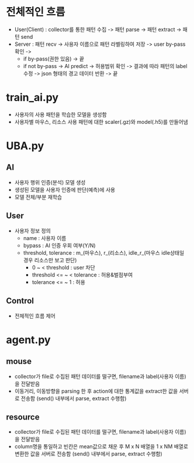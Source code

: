 # 전체적인 흐름
- User(Client) : collector를 통한 패턴 수집 -> 패턴 parse -> 패턴 extract -> 패턴 send 
- Server : 패턴 recv -> 사용자 이름으로 패턴 라벨링하여 저장 -> user by-pass 확인 -> 
    - if by-pass(권한 있음) -> 끝  
    - if not by-pass -> AI predict -> 허용범위 확인 -> 결과에 따라 패턴의 label 수정 -> json 형태의 경고 데이터 반환 -> 끝  


# train_ai.py
- 사용자의 사용 패턴을 학습한 모델을 생성함
- 사용자별 마우스, 리소스 사용 패턴에 대한 scaler(.gz)와 model(.h5)를 만들어냄


# UBA.py
## AI
- 사용자 행위 인증(분석) 모델 생성
- 생성된 모델을 사용자 인증에 판단(예측)에 사용
- 모델 전체/부분 재학습

## User
- 사용자 정보 정의
    - name : 사용자 이름
    - bypass : AI 인증 우회 여부(Y/N)
    - threshold, tolerance : m_(마우스), r_(리소스), idle_r_(마우스 idle상태일 경우 리소스만 보고 판단)
        - 0 ~ < threshold : user 차단
        - threshold <= ~ < tolerance : 허용&벌점부여
        - tolerance <= ~ 1 : 허용

## Control
- 전체적인 흐름 제어


# agent.py
## mouse
- collector가 file로 수집된 패턴 데이터를 떨구면, filename과 label(사용자 이름)을 전달받음
- 이동거리, 이동방향을 parsing 한 후 action에 대한 통계값을 extract한 값을 서버로 전송함 (send() 내부에서 parse, extract 수행함)

## resource
- collector가 file로 수집된 패턴 데이터를 떨구면, filename과 label(사용자 이름)을 전달받음
- column명을 통일하고 빈칸은 mean값으로 채운 후 M x N 배열을 1 x NM 배열로 변환한 값을 서버로 전송함 (send() 내부에서 parse, extract 수행함)





